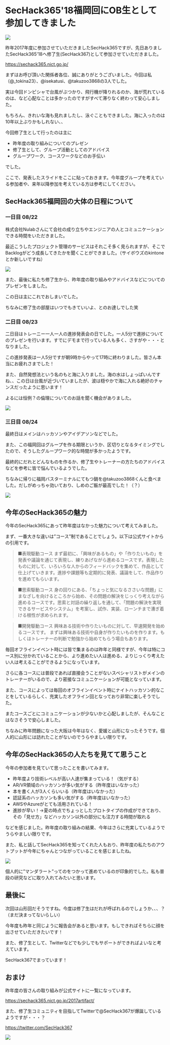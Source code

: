 # SecHack365'18福岡回にOB生として参加してきました

![](https://raw.githubusercontent.com/himitu23/blog_article/master/20180822_SecHack367としてSecHack365'18福岡回に参加/img/IMG_3433.JPG)

昨年2017年度に参加させていただきましたSecHack365ですが、先日ありましたSecHack365'18へ修了生(SecHack367)として参加させていただきました。

https://sechack365.nict.go.jp/

まずはお呼び頂いた関係者各位、誠にありがとうございました。今回は私（@_tokina23）、@isekatusi、@takuzoo3868の3人でした。

実は今回ドンピシャで台風がぶつかり、飛行機が降りれるのか、海が荒れているのは、など心配なことは多かったのですがすべて滞りなく終わって安心しました。

もちろん、きれいな海も見れましたし、泳ぐこともできました。海に入ったのは10年以上ぶりかもしれない、、

今回修了生として行ったのは主に

- 昨年度の取り組みについてのプレゼン
- 修了生として、グループ活動としてのアドバイス
- グループワーク、コースワークなどのお手伝い

でした。

ここで、発表したスライドをここに貼っておきます。今年度グループを考えている参加者や、来年以降参加を考えている方は参考にしてください。

<script async class="speakerdeck-embed" data-id="4b171d50de6c4e74a994fc81545f0c4f" data-ratio="1.77777777777778" src="//speakerdeck.com/assets/embed.js"></script>

## SecHack365福岡回の大体の日程について


### 一日目 08/22

株式会社Nulabさんにて会社の成り立ちやエンジニアの人とコミュニケーションできる時間をいただきました。

最近こうしたプロジェクト管理のサービスはそれこそ多く見られますが、そこでBacklogがどう成長してきたかを聞くことができました。（サイボウズのkintoneとか新しいですね）

![](https://raw.githubusercontent.com/himitu23/blog_article/master/20180822_SecHack367としてSecHack365'18福岡回に参加/img/IMG_3429.JPG)

また、最後に私たち修了生から、昨年度の取り組みやアドバイスなどについてのプレゼンをしました。

この日は主にこれでおしまいでした。

ちなみに修了生の部屋はいつでもきていいよ、とのお達しでした笑

### 二日目 08/23

二日目はトレーニー一人一人の進捗発表会の日でした。一人5分で進捗についてのプレゼンを行います。すでにデモまで行っている人も多く、さすがや・・・となりました。

この進捗発表は一人5分ですが朝9時からやって17時に終わりました。皆さん本当にお疲れさまでした！

また、自然発想法という名のもと海に入りました。海の水はしょっぱいんですね、、この日は台風が近づいていましたが、波は穏やかで海に入れる絶好のチャンスだったように思います！

よるには恒例？の倫理についてのお話を聞く機会がありました。

![](https://raw.githubusercontent.com/himitu23/blog_article/master/20180822_SecHack367としてSecHack365'18福岡回に参加/img/IMG_3445.JPG)

### 三日目 08/24

最終日はメインはハッカソンやアイデアソンなどでした。

また、この福岡回はグループを作る期限というか、区切りとなるタイミングでしたので、そうしたグループワーク的な時間が多かったようです。

最終的にだれとどんなものを作るか、修了生やトレーナーの方たちのアドバイスなどを参考に皆で悩んでいるようでした。

ちなみに帰りに福岡バスターミナルにてもつ鍋を@takuzoo3868くんと食べました。だしがめっちゃ効いており、しめのご飯が最高でした！（？）

![](https://raw.githubusercontent.com/himitu23/blog_article/master/20180822_SecHack367としてSecHack365'18福岡回に参加/img/IMG_3541.JPG)

## 今年のSecHack365の魅力

今年のSecHack365にあって昨年度はなかった魅力について考えてみました。

まず、一番大きな違いは”コース”制であることでしょう。以下は公式サイトからの引用です。

>■表現駆動コース
まず最初に、「興味があるもの」や「作りたいもの」を発表や議論を通じて表現し、練りあげながら進めるコースです。表現したものに対して、いろいろな人からのフィードバックを集めて、作品として仕上げていきます。進捗や課題等も定期的に発表、議論をして、作品作りを進めてもらいます。

>■思索駆動コース
身の回りにある、「ちょっと気になるささいな問題」にまなざしを向けるところから始め、その問題の解決をじっくり考えながら進めるコースです。思索と対話の繰り返しを通して、「問題の解決を実現できるサービスやシステム」を考案し、試作、実装、ローンチまで漕ぎ着ける根性が求められます。

>■開発駆動コース
興味ある技術や作りたいものに対して、早速開発を始めるコースです。
まずは興味ある技術や自身が作りたいものを作ります。もしくはトレーナーの判断で勉強から始めてもらう場合もあります。

毎回オフラインイベント時には皆で集まるのは昨年と同様ですが、今年は特にコース別に分かれていることから、より進めたい人は進める、よりじっくり考えたい人は考えることができるようになっています。

さらに各コースには普段であれば直接会うことがないスペシャリストがメインのトレーナーがいるので、より密接なコミュニケーションが可能となっています。

また、コースによっては毎回のオフラインイベント時にナイトハッカソン的なことをしているらしく、充実したオフライン回となっており非常に楽しそうでした。

またコースごとにコミュニケーションが少ないかと心配しましたが、そんなことはなさそうで安心しました。

ちなみに昨年問題になった大阪は今年はなく、愛媛と山形になったそうです。個人的に山形には訪れたことがないのでうらやましい限りです。

## 今年のSecHack365の人たちを見てて思うこと

今年の参加者を見ていて思ったことを書いてみます。

- 昨年度より技術レベルが高い人達が集まっている！（気がする）
- AR/VR領域のハッカソンが多い気がする（昨年度はいなかった）
- 本を書く人が3人くらいいる（昨年度はいなかった）
- 認証系のハッカソンも多い気がする（昨年度はいなかった）
- AWSやAzureがとても活用されている！
- 進捗が早い！→夏の時点でちょっとしたプロトタイプの作成ができており、その「見せ方」などハッカソン以外の部分にも注力する時間が取れる

などを感じました。昨年度の取り組みの結果、今年はさらに充実しているようでうらやましい限りです。

また、私と話してSecHack365を知ってくれた人もおり、昨年度の私たちのアウトプットが今年にちゃんとつながっていることを感じましたね。

![](https://raw.githubusercontent.com/himitu23/blog_article/master/20180822_SecHack367としてSecHack365'18福岡回に参加/img/IMG_3483.JPG)

個人的に”マンダラート”ってのをつかって進めているのが印象的でした。私も普段の研究などに取り入れてみたいと思います。

## 最後に

次回は山形回だそうですね。今度は修了生はだれが呼ばれるのでしょうか、、、？（まだ決まってないらしい）

今年度も昨年と同じように報告会があると思います。もしできればそちらに顔を出させていただきたいです！

また、修了生として、Twitterなどでも少しでもサポートができればよいなと考えています。

SecHack367でまっています！

## おまけ

昨年度の皆さんの取り組みが公式サイトに一覧になっています。

https://sechack365.nict.go.jp/2017artifact/

また、修了生コミュニティを目指してTwitterで@SecHack367が爆誕しているようですが・・・？

https://twitter.com/SecHack367

![](https://raw.githubusercontent.com/himitu23/blog_article/master/20180822_SecHack367としてSecHack365'18福岡回に参加/img/2018-08-27-16-42-54.png)

